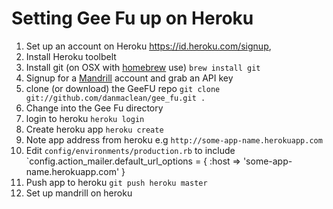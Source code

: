 # Setting Gee Fu up on Heroku

1. Set up an account on Heroku https://id.heroku.com/signup, 
2. Install Heroku toolbelt
3. Install git (on OSX with [homebrew](http://mxcl.github.io/homebrew/) use)
  `brew install git`
4. Signup for a [Mandrill](http://mandrill.com/) account and grab an API key
5. clone (or download) the GeeFU repo
  `git clone git://github.com/danmaclean/gee_fu.git .`
6. Change into the Gee Fu directory
7. login to heroku
  `heroku login`
8. Create heroku app
  `heroku create`
9. Note app address from heroku e.g 
  `http://some-app-name.herokuapp.com`
10. Edit `config/environments/production.rb` to include
  `config.action_mailer.default_url_options = { :host => 'some-app-name.herokuapp.com' }
11. Push app to heroku
  `git push heroku master`
12. Set up mandrill on heroku
  